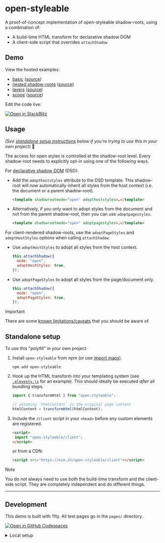 # open-styleable

A proof-of-concept implementation of open-styleable shadow-roots, using a combination of:

- A build-time HTML transform for declarative shadow DOM
- A client-side script that overrides `attachShadow`

## Demo

View the hosted examples:

- [basic](https://open-styleable.mynk.app/) ([source](https://github.com/mayank99/open-styleable/blob/main/pages/index.html))
- [nested shadow-roots](https://open-styleable.mynk.app/nested/) ([source](https://github.com/mayank99/open-styleable/blob/main/pages/nested/index.html))
- [layers](https://open-styleable.mynk.app/layers/) ([source](https://github.com/mayank99/open-styleable/blob/main/pages/layers/index.html))
- [scope](https://open-styleable.mynk.app/scope/) ([source](https://github.com/mayank99/open-styleable/blob/main/pages/scope/index.html))

Edit the code live:

[![Open in StackBlitz](https://developer.stackblitz.com/img/open_in_stackblitz.svg)](https://stackblitz.com/github.com/mayank99/open-styleable?file=pages/index.html)

## Usage

_(See [standalone setup instructions](#standalone-setup) below if you're trying to use this in your own project)_ 👀

The access for open styles is controlled at the shadow-root level. Every shadow-root needs to explicitly opt-in using one of the following ways.

For [declarative shadow DOM](https://developer.mozilla.org/en-US/docs/Web/API/Web_components/Using_shadow_DOM#declaratively_with_html) (DSD):

- Add the `adopthoststyles` attribute to the DSD template. This shadow-root will now automatically inherit all styles from the host context (i.e. the document or a parent shadow-root).

  ```html
  <template shadowrootmode="open" adopthoststyles>…</template>
  ```

- Alternatively, if you only want to adopt styles from the document and not from the parent shadow-root, then you can use `adoptpagestyles`.

  ```html
  <template shadowrootmode="open" adoptpagestyles>…</template>
  ```

For client-rendered shadow-roots, use the `adoptPageStyles` and `adoptHostStyles` options when calling `attachShadow`.

- Use `adoptHostStyles` to adopt all styles from the host context.
  ```js
  this.attachShadow({
  	mode: "open",
  	adoptHostStyles: true,
  });
  ```
- Use `adoptPageStyles` to adopt all styles from the page/document only.
  ```js
  this.attachShadow({
  	mode: "open",
  	adoptPageStyles: true,
  });
  ```

> [!IMPORTANT]
> There are some [known limitations/caveats](https://github.com/mayank99/open-styleable/issues/6) that you should be aware of.

## Standalone setup

To use this "polyfill" in your own project:

1. Install `open-styleable` from npm (or use [import maps](https://developer.mozilla.org/en-US/docs/Web/HTML/Element/script/type/importmap)).
   ```
   npm add open-styleable
   ```
2. Hook up the HTML transform into your templating system (see [`.eleventy.js`](https://github.com/mayank99/open-styleable/blob/1587fe679b8e6682cdc15ac5e6a5dddaba963410/.eleventy.js#L12-L16) for an example). This should ideally be executed _after_ all bundling steps.
   ```js
   import { transformHtml } from "open-styleable";
   ```
   ```js
   // assuming `htmlContent` is the original page content
   htmlContent = transformHtml(htmlContent);
   ```
3. Include the `/client` script in your `<head>` before any custom elements are registered.
   ```html
   <script>
   	import "open-styleable/client";
   </script>
   ```
   or from a CDN:
   ```html
   <script src="https://esm.sh/open-styleable/client"></script>
   ```

> [!NOTE]
> You do _not_ always need to use both the build-time transform and the client-side script. They are completely independent and do different things.

---

## Development

This demo is built with 11ty. All test pages go in the `pages/` directory.

[![Open in GitHub Codespaces](https://github.com/codespaces/badge.svg)](https://codespaces.new/mayank99/open-styleable)

<details>
<summary>Local setup</summary>

To run it locally, clone the repo and follow these steps:

1. Install dependencies.

   ```
   npm install
   ```

2. Start the dev server.

   ```
   npm run dev
   ```

3. Open up `localhost:1174` in your browser.

</details>
